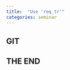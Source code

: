 ```yaml
---
title:  "Use 'req_tr'"
categories: seminar
---
```

<html lang="en">
<head>
    <meta charset="utf-8">
    <title>HTTP SPEC</title>
    <link rel="stylesheet" href="/css/reveal.css">
    <link rel="stylesheet" href="/css/theme/simple.css" id="theme">
    <link rel="stylesheet" href="/css/custome/2015-04-10.css">
    <!--[if lt IE 9]>
    <script src="lib/js/html5shiv.js"></script>
    <![endif]-->
</head>
<body>
<div class="reveal">
    <div class="slides">
        <section>
            <h1>GIT</h1>
        </section>
        <section style="text-align: left;">
            <h1>THE END</h1>
        </section>
    </div>
</div>
<script src="/js/jquery-1.11.1.min.js"></script>
<script src="/lib/js/head.min.js"></script>
<script src="/js/reveal.js"></script>
<script>
    Reveal.initialize({
        controls: true,
        progress: true,
        slideNumber: true,
        fragments: true,
        top: 0
    });
</script>
</body>

</html>
